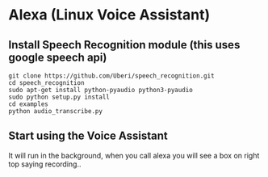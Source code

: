 # Alexa (Linux Voice Assistant)

## Install Speech Recognition module (this uses google speech api)

```
git clone https://github.com/Uberi/speech_recognition.git
cd speech_recognition
sudo apt-get install python-pyaudio python3-pyaudio
sudo python setup.py install
cd examples
python audio_transcribe.py
```

## Start using the Voice Assistant

It will run in the background, when you call alexa you will see a box on right top saying recording..


